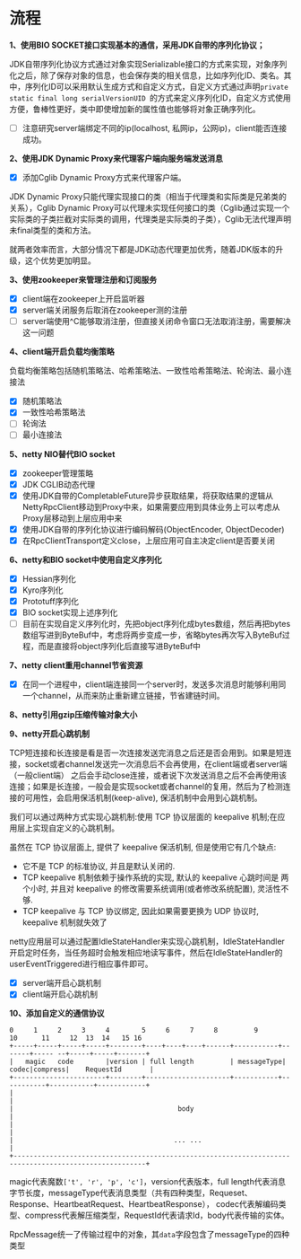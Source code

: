 # 流程

**1、使用BIO SOCKET接口实现基本的通信，采用JDK自带的序列化协议；**

JDK自带序列化协议方式通过对象实现Serializable接口的方式来实现，对象序列化之后，除了保存对象的信息，也会保存类的相关信息，比如序列化ID、类名。其中，序列化ID可以采用默认生成方式和自定义方式，自定义方式通过声明`private static final long serialVersionUID `的方式来定义序列化ID，自定义方式使用方便，鲁棒性更好，类中即使增加新的属性值也能够将对象正确序列化。

- [ ] 注意研究server端绑定不同的ip(localhost, 私网ip，公网ip)，client能否连接成功。

**2、使用JDK Dynamic Proxy来代理客户端向服务端发送消息**

- [x] 添加Cglib Dynamic Proxy方式来代理客户端。

JDK Dynamic Proxy只能代理实现接口的类（相当于代理类和实际类是兄弟类的关系），Cglib Dynamic Proxy可以代理未实现任何接口的类（Cglib通过实现一个实际类的子类拦截对实际类的调用，代理类是实际类的子类），Cglib无法代理声明未final类型的类和方法。

就两者效率而言，大部分情况下都是JDK动态代理更加优秀，随着JDK版本的升级，这个优势更加明显。

**3、使用zookeeper来管理注册和订阅服务**

- [x] client端在zookeeper上开启监听器
- [x] server端关闭服务后取消在zookeeper测的注册
- [ ] server端使用^C能够取消注册，但直接关闭命令窗口无法取消注册，需要解决这一问题

**4、client端开启负载均衡策略**

负载均衡策略包括随机策略法、哈希策略法、一致性哈希策略法、轮询法、最小连接法

- [x] 随机策略法
- [x] 一致性哈希策略法
- [ ] 轮询法
- [ ] 最小连接法

**5、netty NIO替代BIO socket**

- [x] zookeeper管理策略
- [x] JDK CGLIB动态代理
- [x] 使用JDK自带的CompletableFuture异步获取结果，将获取结果的逻辑从NettyRpcClient移动到Proxy中来，如果需要应用到具体业务上可以考虑从Proxy层移动到上层应用中来
- [x] 使用JDK自带的序列化协议进行编码解码(ObjectEncoder, ObjectDecoder)
- [x] 在RpcClientTransport定义close，上层应用可自主决定client是否要关闭

**6、netty和BIO socket中使用自定义序列化**

- [x] Hessian序列化
- [x] Kyro序列化
- [x] Prototuff序列化
- [x] BIO socket实现上述序列化
- [ ] 目前在实现自定义序列化时，先把object序列化成bytes数组，然后再把bytes数组写进到ByteBuf中，考虑将两步变成一步，省略bytes再次写入ByteBuf过程，而是直接将object序列化后直接写进ByteBuf中

**7、netty client重用channel节省资源**
- [x] 在同一个进程中，client端连接同一个server时，发送多次消息时能够利用同一个channel，从而来防止重新建立链接，节省建链时间。

**8、netty引用gzip压缩传输对象大小**

**9、netty开启心跳机制**

TCP短连接和长连接是看是否一次连接发送完消息之后还是否会用到。如果是短连接，socket或者channel发送完一次消息后不会再使用，在client端或者server端（一般client端）
之后会手动close连接，或者说下次发送消息之后不会再使用该连接；如果是长连接，一般会是实现socket或者channel的复用，然后为了检测连接的可用性，会启用保活机制(keep-alive),
保活机制中会用到心跳机制。

我们可以通过两种方式实现心跳机制:使用 TCP 协议层面的 keepalive 机制;在应用层上实现自定义的心跳机制。

虽然在 TCP 协议层面上, 提供了 keepalive 保活机制, 但是使用它有几个缺点:
* 它不是 TCP 的标准协议, 并且是默认关闭的.
* TCP keepalive 机制依赖于操作系统的实现, 默认的 keepalive 心跳时间是 两个小时, 并且对 keepalive 的修改需要系统调用(或者修改系统配置), 灵活性不够.
* TCP keepalive 与 TCP 协议绑定, 因此如果需要更换为 UDP 协议时, keepalive 机制就失效了

netty应用层可以通过配置IdleStateHandler来实现心跳机制，IdleStateHandler开启定时任务，当任务超时会触发相应地读写事件，然后在IdleStateHandler的
userEventTriggered进行相应事件即可。

- [x] server端开启心跳机制
- [x] client端开启心跳机制

**10、添加自定义的通信协议**

    0     1     2     3     4        5     6     7     8         9          10      11     12  13  14   15 16
    +-----+-----+-----+-----+--------+----+----+----+------+-----------+-------+----- --+-----+-----+-------+
    |   magic   code        |version | full length         | messageType| codec|compress|    RequestId       |
    +-----------------------+--------+---------------------+-----------+-----------+-----------+------------+
    |                                                                                                       |
    |                                         body                                                          |
    |                                                                                                       |
    |                                        ... ...                                                        |
    +-------------------------------------------------------------------------------------------------------+

magic代表魔数`['t', 'r', 'p', 'c']`，version代表版本，full length代表消息字节长度，messageType代表消息类型（共有四种类型，Requeset、Response、HeartbeatRequest、HeartbeatResponse），
codec代表解编码类型、compress代表解压缩类型，RequestId代表请求Id，body代表传输的实体。

RpcMessage统一了传输过程中的对象，其`data`字段包含了messageType的四种类型